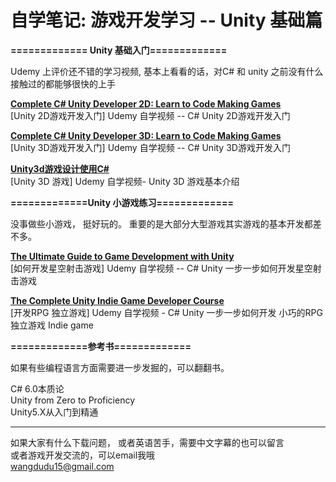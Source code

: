 # 自学笔记: 游戏开发学习 -- Unity 基础篇

**============= Unity 基础入门=============**

Udemy 上评价还不错的学习视频,  基本上看看的话，对C# 和 unity 之前没有什么接触过的都能够很快的上手


**[Complete C# Unity Developer 2D: Learn to Code Making Games](https://github.com/sweet-melone/game-unity/wiki/2D)** <br/>
[Unity  2D游戏开发入门] Udemy 自学视频 -- C# Unity  2D游戏开发入门

**[Complete C# Unity Developer 3D: Learn to Code Making Games](https://github.com/sweet-melone/game-unity/wiki/3D)** <br/>
[Unity 3D游戏开发入门] Udemy 自学视频 -- C# Unity  3D游戏开发入门


**[Unity3d游戏设计使用C#](https://github.com/sweet-melone/game-unity/wiki/basic)** <br/>
[Unity 3D 游戏] Udemy 自学视频- Unity 3D 游戏基本介绍 


**=============Unity 小游戏练习=============**

没事做些小游戏， 挺好玩的。 重要的是大部分大型游戏其实游戏的基本开发都差不多。

**[The Ultimate Guide to Game Development with Unity](https://github.com/sweet-melone/game-unity/wiki/galaxy-shooter)** <br/>
[如何开发星空射击游戏] Udemy 自学视频 -- C# Unity 一步一步如何开发星空射击游戏

**[The Complete Unity Indie Game Developer Course](https://github.com/sweet-melone/game-unity/wiki/indie)** <br/>
[开发RPG 独立游戏] Udemy 自学视频 - C# Unity  一步一步如何开发 小巧的RPG 独立游戏 Indie game  


**=============参考书=============**

如果有些编程语言方面需要进一步发掘的，可以翻翻书。

C# 6.0本质论<br/>
Unity from Zero to Proficiency<br/>
Unity5.X从入门到精通<br/>


-----------------------------------------------

如果大家有什么下载问题， 或者英语苦手，需要中文字幕的也可以留言<br/>
或者游戏开发交流的，可以email我哦<br/>
wangdudu15@gmail.com
